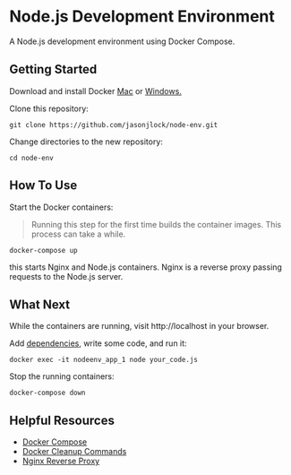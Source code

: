 # Node.js Development Environment

A Node.js development environment using Docker Compose.

## Getting Started

Download and install Docker [Mac](https://www.docker.com/docker-mac) or [Windows.](https://www.docker.com/docker-windows)

Clone this repository:

```
git clone https://github.com/jasonjlock/node-env.git
```

Change directories to the new repository:

```
cd node-env
```

## How To Use

Start the Docker containers:

> Running this step for the first time builds the container images.
> This process can take a while.

```
docker-compose up
```

this starts Nginx and Node.js containers. Nginx is a reverse proxy
passing requests to the Node.js server.

## What Next

While the containers are running, visit http://localhost in your browser.

Add [dependencies](https://docs.npmjs.com/files/package.json#dependencies), write some code, and run it:
```
docker exec -it nodeenv_app_1 node your_code.js
```

Stop the running containers:
```
docker-compose down
```

## Helpful Resources

* [Docker Compose](https://docs.docker.com/compose/reference/)
* [Docker Cleanup Commands](https://www.digitalocean.com/community/tutorials/how-to-remove-docker-images-containers-and-volumes)
* [Nginx Reverse Proxy](https://www.nginx.com/resources/admin-guide/reverse-proxy/)



